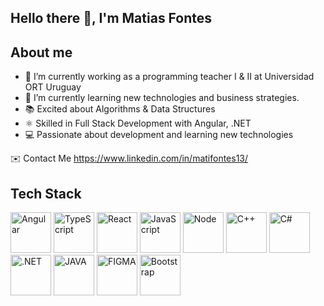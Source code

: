 ## Hello there 👋, I'm Matias Fontes

## About me

- 🔭 I’m currently working  as a programming teacher I & II at Universidad ORT Uruguay
- 🌱 I’m currently learning new technologies and business strategies.
- 📚 Excited about Algorithms & Data Structures
- ⚛️ Skilled in Full Stack Development with Angular, .NET
- 💻 Passionate about development and learning new technologies

✉️ Contact Me
https://www.linkedin.com/in/matifontes13/


## Tech Stack
<p align="left">
<a target="_blank"> <img src="https://user-images.githubusercontent.com/25181517/183890595-779a7e64-3f43-4634-bad2-eceef4e80268.png" alt="Angular" width="65" height="65"/>
<a target="_blank"> <img src="https://user-images.githubusercontent.com/25181517/183890598-19a0ac2d-e88a-4005-a8df-1ee36782fde1.png" alt="TypeScript" width="65" height="65"/>
<a target="_blank"> <img src="https://user-images.githubusercontent.com/25181517/183897015-94a058a6-b86e-4e42-a37f-bf92061753e5.png" alt="React" width="65" height="65"/>
<a target="_blank"> <img src="https://user-images.githubusercontent.com/25181517/117447155-6a868a00-af3d-11eb-9cfe-245df15c9f3f.png" alt="JavaScript" width="65" height="65"/>
<a target="_blank"> <img src="https://user-images.githubusercontent.com/25181517/183568594-85e280a7-0d7e-4d1a-9028-c8c2209e073c.png" alt="Node" width="65" height="65"/>
<a target="_blank"> <img src="https://user-images.githubusercontent.com/25181517/192106073-90fffafe-3562-4ff9-a37e-c77a2da0ff58.png" alt="C++" width="65" height="65"/>
<a target="_blank"> <img src="	https://user-images.githubusercontent.com/25181517/121405384-444d7300-c95d-11eb-959f-913020d3bf90.png" alt="C#" width="65" height="65"/>
<a target="_blank"> <img src="https://user-images.githubusercontent.com/25181517/121405754-b4f48f80-c95d-11eb-8893-fc325bde617f.png" alt=".NET" width="65" height="65"/>
<a target="_blank"> <img src="https://user-images.githubusercontent.com/25181517/117201156-9a724800-adec-11eb-9a9d-3cd0f67da4bc.png" alt="JAVA" width="65" height="65"/>
<a target="_blank"> <img src="https://user-images.githubusercontent.com/25181517/189715289-df3ee512-6eca-463f-a0f4-c10d94a06b2f.png" alt="FIGMA" width="65" height="65"/>
<a target="_blank"> <img src="https://user-images.githubusercontent.com/25181517/183898054-b3d693d4-dafb-4808-a509-bab54cf5de34.png" alt="Bootstrap" width="65" height="65"/>
</p>

<!--
**matifontes/matifontes** is a ✨ _special_ ✨ repository because its `README.md` (this file) appears on your GitHub profile.

